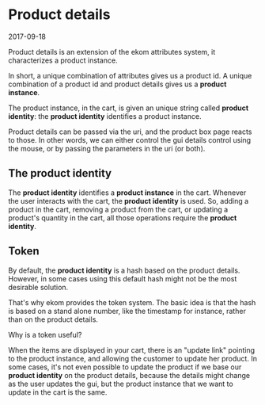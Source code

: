 Product details
===================
2017-09-18



Product details is an extension of the ekom attributes system, it characterizes a product instance.

In short, a unique combination of attributes gives us a product id.
A unique combination of a product id and product details gives us a **product instance**.

The product instance, in the cart, is given an unique string called **product identity**: the 
**product identity** identifies a product instance.


Product details can be passed via the uri, and the product box page reacts to those.
In other words, we can either control the gui details control using the mouse, or by passing
the parameters in the uri (or both).



The product identity
-----------------------

The **product identity** identifies a **product instance** in the cart.
Whenever the user interacts with the cart, the **product identity** is used.
So, adding a product in the cart, removing a product from the cart, or updating a product's quantity
in the cart, all those operations require the **product identity**.



Token
----------

By default, the **product identity** is a hash based on the product details.
However, in some cases using this default hash might not be the most desirable solution.

That's why ekom provides the token system.
The basic idea is that the hash is based on a stand alone number, like the timestamp for instance, rather
than on the product details.

Why is a token useful?

When the items are displayed in your cart, there is an "update link" pointing to the product instance,
and allowing the customer to update her product.
In some cases, it's not even possible to update the product if we base our **product identity**
on the product details, because the details might change as the user updates the gui, but the
product instance that we want to update in the cart is the same. 



